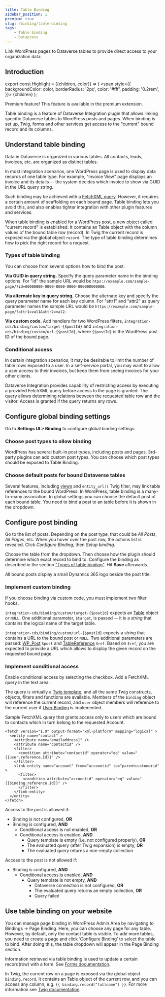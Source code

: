 ```yaml
---
title: Table Binding
sidebar_position: 1
premium: true
slug: /binding/table-binding
tags:
    - Table binding
    - Datapress
---
```


<p class="lead">Link WordPress pages to Dataverse tables to provide direct access to your organization data.</p>

## Introduction

export const Highlight = ({children, color}) => (
  <span
    style={{
      backgroundColor: color,
      borderRadius: '2px',
      color: '#fff',
      padding: '0.2rem',
    }}>
    {children}
  </span>
);

<Highlight color="#25c2a0">Premium feature! This feature is available in the premium extension.</Highlight>

Table binding is a feature of Dataverse Integration plugin that allows linking specific Dataverse tables to WordPress posts and pages. When binding is set up, Twig, forms and other services get access to the "current" bound record and its columns.

## Understand table binding

Data in Dataverse is organized in various tables. All contacts, leads, invoices, etc. are organized as distinct tables.

In most integration scenarios, one WordPress page is used to display data records of one table type. For example, "Invoice View" page displays an invoice and its details -- the system decides which invoice to show via GUID in the URL query string.

Such binding may be achieved with a [FetchXML query](../fetchxml). However, it requires a certain amount of scaffolding on each bound page. Table binding lets you avoid this, and also enables tighter integration with other plugin features and services.

When table binding is enabled for a WordPress post, a new object called "current record" is established. It contains an Table object with the column values of the bound table row (record). In Twig the current record is exposed via the global object `record`. The type of table binding determines how to pick the right record for a request.

### Types of table binding

You can choose from several options how to bind the post.

**Via GUID in query string.** Specify the query parameter name in the binding options. For "id" the sample URL would be `htps://example.com/sample-page/?id=00000000-0000-0000-0000-000000000000`.

**Via alternate key in query string.** Choose the alternate key and specify the query parameter name for each key column. For "attr1" and "attr2" as query parameter names the sample URL would be `https://example.com/sample-page/?attr1=val1&attr2=val2`.

**Via custom code.** Add handlers for two WordPress filters, `integration-cds/binding/custom/target-{$postId}` and `integration-cds/binding/custom/url-{$postId}`, where `{$postId}` is the WordPress post ID of the bound page.

### Conditional access

In certain integration scenarios, it may be desirable to limit the number of table rows exposed to a user. In a self-service portal, you may want to allow a user access to their invoices, but keep them from seeing invoices for your other clients.

Dataverse Integration provides capability of restricting access by executing a provided FetchXML query before access to the page is granted. The query allows determining relations between the requested table row and the visitor. Access is granted if the query returns any rows.

## Configure global binding settings

Go to **Settings UI > Binding** to configure global binding settings.

### Choose post types to allow binding

WordPress has several built-in post types, including posts and pages. 3rd-party plugins can add custom post types. You can choose which post types should be exposed to Table Binding. 

### Choose default posts for bound Dataverse tables

Several features, including [views](../views) and `entity_url()` Twig filter, may link table references to the bound WordPress. In WordPress, table binding is a many-to-many association. In global settings you can choose the default post of each bound table. You need to bind a post to an table before it is shown in the dropdown.

## Configure post binding

Go to the list of posts. Depending on the post type, that could be *All Posts*, *All Pages*, etc. When you hover over the post row, the actions list is revealed.  Click *Configure Binding*, then *Setup binding*.

Choose the table from the dropdown. Then choose how the plugin should determine which exact record to bind to. Configure the binding as described in the section ["Types of table binding"](#types-of-table-binding). Hit **Save** afterwards.

All bound posts display a small Dynamics 365 logo beside the post title.

### Implement custom binding

If you choose binding via custom code, you must implement two filter hooks.

`integration-cds/binding/custom/target-{$postId}` expects an [Table](https://github.com/AlexaCRM/dynamics-webapi-toolkit/blob/master/src/Xrm/Entity.php) object or `NULL`. One additional parameter, `$target`, is passed -- it is a *string* that contains the logical name of the target table.

`integration-cds/binding/custom/url-{$postId}` expects a *string* that contains a URL to the bound post or `NULL`. Two additional parameters are passed: [WP_Post](https://developer.wordpress.org/reference/classes/wp_post/) `$post` and [TableReference](https://github.com/AlexaCRM/dynamics-webapi-toolkit/blob/master/src/Xrm/EntityReference.php) `$ref`. Based on `$ref`, you are expected to provide a URL which allows to display the given record on the requested bound page.

### Implement conditional access

Enable conditional access by selecting the checkbox. Add a FetchXML query in the text area.

The query is virtually a [Twig template](../twig), and all the same Twig constructs, objects, filters and functions are available. Members of the `binding` object will reference the current record, and `user` object members will reference to the current user if [User Binding](user-binding) is implemented.

Sample FetchXML query that grants access only to users which are bound to contacts which in turn belong to the requested Account.

```twig
<fetch version="1.0" output-format="xml-platform" mapping="logical" >
  <entity name="contact" >
    <attribute name="emailaddress1" />
    <attribute name="contactid" />
    <filter>
      <condition attribute="contactid" operator="eq" value="{{user.reference.Id}}" />
    </filter>
    <link-entity name="account" from="accountid" to="parentcustomerid" >
      <filter>
        <condition attribute="accountid" operator="eq" value="{{binding.reference.Id}}" />
      </filter>
    </link-entity>
  </entity>
</fetch>
```

Access to the post is allowed if:

- Binding is not configured, **OR**
- Binding is configured, **AND**
  - Conditional access is not enabled, **OR**
  - Conditional access is enabled, **AND**
    - Query template is empty (i.e. not configured properly), **OR**
    - The evaluated query (after Twig expansion) is empty, **OR**
    - The evaluated query returns a non-empty collection

Access to the post is not allowed if:

- Binding is configured, **AND**
  - Conditional access is enabled, **AND**
    - Query template is not empty, **AND**
      - Dataverse connection is not configured, **OR**
      - The evaluated query returns an empty collection, **OR**
      - Query failed

## Use table binding on your website

You can manage page binding in WordPress Admin Area by navigating to Bindings -> Page Binding. Here, you can choose any page for any table. However, by default, only the contact table is visible. To add more tables, you need to create a page and click ‘Configure Binding’ to select the table to bind. After doing this, the table dropdown will appear in the Page Binding section.

Information retrieved via table binding is used to update a certain record(row) with a form. See [Forms documentation](../Forms/forms).

In Twig, the current row on a page is exposed via the global object `binding.record`. It contains an Table object of the current row, and you can access any column, e.g. `{{ binding.record["fullname"] }}`. For more information see [Twig documentation](../twig)
